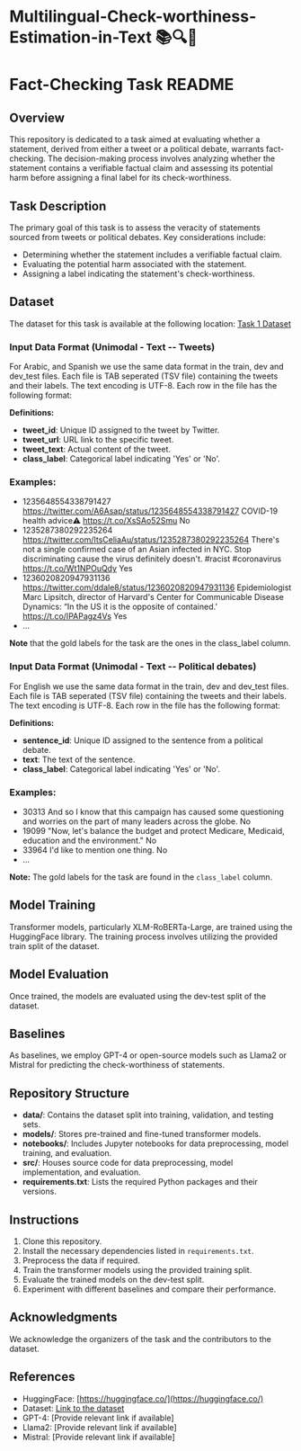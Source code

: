 # Multilingual-Check-worthiness-Estimation-in-Text  📚🔍🔎

# Fact-Checking Task README

## Overview
This repository is dedicated to a task aimed at evaluating whether a statement, derived from either a tweet or a political debate, warrants fact-checking. The decision-making process involves analyzing whether the statement contains a verifiable factual claim and assessing its potential harm before assigning a final label for its check-worthiness.

## Task Description
The primary goal of this task is to assess the veracity of statements sourced from tweets or political debates. Key considerations include:
- Determining whether the statement includes a verifiable factual claim.
- Evaluating the potential harm associated with the statement.
- Assigning a label indicating the statement's check-worthiness.

## Dataset
The dataset for this task is available at the following location:
[Task 1 Dataset](https://gitlab.com/checkthat_lab/clef2024-checkthat-lab/-/tree/main/task1/data)

### Input Data Format (Unimodal - Text -- Tweets)
For Arabic, and Spanish we use the same data format in the train, dev and dev_test files. Each file is TAB seperated (TSV file) containing the tweets and their labels. The text encoding is UTF-8. Each row in the file has the following format:


**Definitions:**

- **tweet_id**: Unique ID assigned to the tweet by Twitter.
- **tweet_url**: URL link to the specific tweet.
- **tweet_text**: Actual content of the tweet.
- **class_label**: Categorical label indicating 'Yes' or 'No'.

### Examples:

- 1235648554338791427	https://twitter.com/A6Asap/status/1235648554338791427	COVID-19 health advice⚠️ https://t.co/XsSAo52Smu	No
- 1235287380292235264	https://twitter.com/ItsCeliaAu/status/1235287380292235264	There's not a single confirmed case of an Asian infected in NYC. Stop discriminating cause the virus definitely doesn't. #racist #coronavirus https://t.co/Wt1NPOuQdy	Yes
- 1236020820947931136	https://twitter.com/ddale8/status/1236020820947931136	Epidemiologist Marc Lipsitch, director of Harvard's Center for Communicable Disease Dynamics: “In the US it is the opposite of contained.' https://t.co/IPAPagz4Vs	Yes
- ... 

**Note** that the gold labels for the task are the ones in the class_label column.

### Input Data Format (Unimodal - Text -- Political debates)
For English we use the same data format in the train, dev and dev_test files. Each file is TAB seperated (TSV file) containing the tweets and their labels. The text encoding is UTF-8. Each row in the file has the following format:


**Definitions:**

- **sentence_id**: Unique ID assigned to the sentence from a political debate.
- **text**: The text of the sentence.
- **class_label**: Categorical label indicating 'Yes' or 'No'.

### Examples:

- 30313	And so I know that this campaign has caused some questioning and worries on the part of many leaders across the globe.	No
- 19099	"Now, let's balance the budget and protect Medicare, Medicaid, education and the environment."	No
- 33964	I'd like to mention one thing.	No
- ... 


**Note:** The gold labels for the task are found in the `class_label` column.


## Model Training
Transformer models, particularly XLM-RoBERTa-Large, are trained using the HuggingFace library. The training process involves utilizing the provided train split of the dataset.

## Model Evaluation
Once trained, the models are evaluated using the dev-test split of the dataset.

## Baselines
As baselines, we employ GPT-4 or open-source models such as Llama2 or Mistral for predicting the check-worthiness of statements.

## Repository Structure
- **data/**: Contains the dataset split into training, validation, and testing sets.
- **models/**: Stores pre-trained and fine-tuned transformer models.
- **notebooks/**: Includes Jupyter notebooks for data preprocessing, model training, and evaluation.
- **src/**: Houses source code for data preprocessing, model implementation, and evaluation.
- **requirements.txt**: Lists the required Python packages and their versions.

## Instructions
1. Clone this repository.
2. Install the necessary dependencies listed in `requirements.txt`.
3. Preprocess the data if required.
4. Train the transformer models using the provided training split.
5. Evaluate the trained models on the dev-test split.
6. Experiment with different baselines and compare their performance.


## Acknowledgments
We acknowledge the organizers of the task and the contributors to the dataset.

## References
- HuggingFace: [https://huggingface.co/](https://huggingface.co/)
- Dataset: [Link to the dataset](https://gitlab.com/checkthat_lab/clef2024-checkthat-lab/-/tree/main/task1)
- GPT-4: [Provide relevant link if available]
- Llama2: [Provide relevant link if available]
- Mistral: [Provide relevant link if available]


